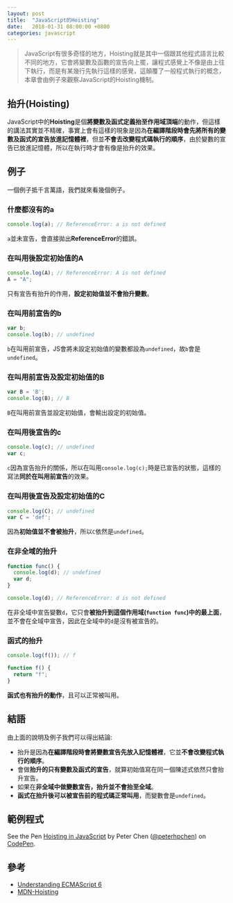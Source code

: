 ```yaml
---
layout: post
title:  "JavaScript的Hoisting"
date:   2018-01-31 08:00:00 +0800
categories: javascript
---
```


> JavaScript有很多奇怪的地方，Hoisting就是其中一個跟其他程式語言比較不同的地方，它會將變數及函數的宣告向上擺，讓程式感覺上不像是由上往下執行，而是有某幾行先執行這樣的感覺，這顛覆了一般程式執行的概念，本章會由例子來觀察JavaScript的Hoisting機制。

## 抬升(Hoisting)

JavaScript中的**Hoisting**是個**將變數及函式定義抬至作用域頂端**的動作，但這樣的講法其實並不精確，事實上會有這樣的現象是因為**在編譯階段時會先將所有的變數及函式的宣告放進記憶體裡**，但並**不會去改變程式碼執行的順序**，由於變數的宣告已放進記憶體，所以在執行時才會有像是抬升的效果。

## 例子

一個例子抵千言萬語，我們就來看幾個例子。

### 什麼都沒有的a

```javascript
console.log(a); // ReferenceError: a is not defined
```

`a`並未宣告，會直接拋出**ReferenceError**的錯誤。

### 在叫用後設定初始值的A

```javascript
console.log(A); // ReferenceError: A is not defined
A = "A";
```

只有宣告有抬升的作用，**設定初始值並不會抬升變數**。

### 在叫用前宣告的b

```javascript
var b;
console.log(b); // undefined
```

`b`在叫用前宣告，JS會將未設定初始值的變數都設為`undefined`，故`b`會是`undefined`。

### 在叫用前宣告及設定初始值的B

```javascript
var B = 'B';
console.log(B); // B
```

`B`在叫用前宣告並設定初始值，會輸出設定的初始值。

### 在叫用後宣告的c

```javascript
console.log(c); // undefined
var c;
```

`c`因為宣告抬升的關係，所以在叫用`console.log(c);`時是已宣告的狀態，這樣的寫法**同於在叫用前宣告**的效果。

### 在叫用後宣告及設定初始值的C

```javascript
console.log(C); // undefined
var C = 'def';
```

因為**初始值並不會被抬升**，所以`C`依然是`undefined`。

### 在非全域的抬升

```javascript
function func() {
  console.log(d); // undefined
  var d;
}

console.log(d); // ReferenceError: d is not defined
```

在非全域中宣告變數`d`，它只會**被抬升到這個作用域(`function func`)中的最上面**，並不會在全域中宣告，因此在全域中的`d`是沒有被宣告的。

### 函式的抬升

```javascript
console.log(f()); // f

function f() {
  return "f";
}
```

**函式也有抬升的動作**，且可以正常被叫用。

## 結語

由上面的說明及例子我們可以得出結論:

* 抬升是因為**在編譯階段時會將變數宣告先放入記憶體裡**，它並**不會改變程式執行的順序**。
* 會做**抬升的只有變數及函式的宣告**，就算初始值寫在同一個陳述式依然只會抬升宣告。
* 如果在**非全域中做變數宣告，抬升並不會抬至全域**。
* **函式在抬升後可以被宣告前的程式碼正常叫用**，而變數會是`undefined`。

## 範例程式

<p data-height="265" data-theme-id="0" data-slug-hash="yvyXOQ" data-default-tab="js,result" data-user="peterhpchen" data-embed-version="2" data-pen-title="Hoisting in JavaScript" class="codepen">See the Pen <a href="https://codepen.io/peterhpchen/pen/yvyXOQ/">Hoisting in JavaScript</a> by Peter Chen (<a href="https://codepen.io/peterhpchen">@peterhpchen</a>) on <a href="https://codepen.io">CodePen</a>.</p>
<script async src="https://production-assets.codepen.io/assets/embed/ei.js"></script>

## 參考

* [Understanding ECMAScript 6](https://leanpub.com/understandinges6/read#leanpub-auto-var-declarations-and-hoisting)
* [MDN-Hoisting](https://developer.mozilla.org/en-US/docs/Glossary/Hoisting)